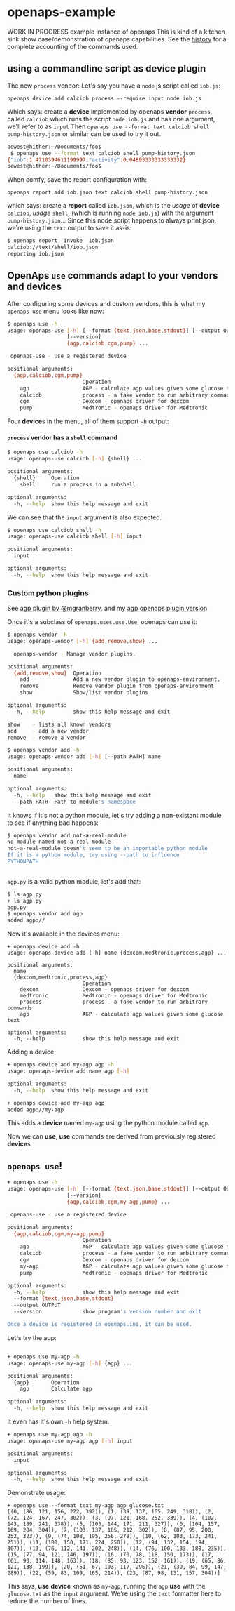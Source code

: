# openaps-example
WORK IN PROGRESS example instance of openaps
This is kind of a kitchen sink show case/demonstration of openaps capabilities.
See the [history](https://github.com/bewest/openaps-example/commits/master)
for a complete accounting of the commands used.

##  using a commandline script as device plugin

The new `process` vendor:
Let's say you have a `node` js script called `iob.js`:

    openaps device add calciob process --require input node iob.js

Which says: create a **device** implemented by openaps **vendor**
`process`, called `calciob` which runs the script
`node iob.js` and has one argument, we'll refer to as `input` Then
`openaps use --format text calciob shell pump-history.json` or
similar can be used to try it out.

```bash
bewest@hither:~/Documents/foo$
 $ openaps use --format text calciob shell pump-history.json 
{"iob":1.4710394611199997,"activity":0.04893333333333332}
bewest@hither:~/Documents/foo$
```

When comfy, save the report configuration with:

    openaps report add iob.json text calciob shell pump-history.json

which says: create a **report** called `iob.json`, which is the
_usage_ of **device** `calciob`, _usage_ `shell`, (which is running
`node iob.js`) with the argument `pump-history.json`... Since this
node script happens to always print json, we're using the `text` output
to save it as-is:

```bash
$ openaps report  invoke  iob.json 
calciob://text/shell/iob.json
reporting iob.json
```

## OpenAps `use` commands adapt to your vendors and devices

After configuring some devices and custom vendors,
this is what my `openaps use` menu looks like now:
```bash
$ openaps use -h
usage: openaps-use [-h] [--format {text,json,base,stdout}] [--output OUTPUT]
                   [--version]
                   {agp,calciob,cgm,pump} ...

 openaps-use - use a registered device

positional arguments:
  {agp,calciob,cgm,pump}
                        Operation
    agp                 AGP - calculate agp values given some glucose text
    calciob             process - a fake vendor to run arbitrary commands
    cgm                 Dexcom - openaps driver for dexcom
    pump                Medtronic - openaps driver for Medtronic
```

Four **device**s in the menu, all of them support `-h` output:

#### `process` vendor has a `shell` command

```bash
$ openaps use calciob -h
usage: openaps-use calciob [-h] {shell} ...

positional arguments:
  {shell}     Operation
    shell     run a process in a subshell

optional arguments:
  -h, --help  show this help message and exit
```

We can see that the `input` argument is also expected.

```bash
$ openaps use calciob shell -h
usage: openaps-use calciob shell [-h] input

positional arguments:
  input

optional arguments:
  -h, --help  show this help message and exit
```


### Custom python plugins

See [agp plugin by @mgranberry](https://gist.github.com/mgranberry/afde7373ed756e538dad),
and my [agp openaps plugin
version](https://github.com/bewest/openaps-example/blob/master/agp.py)

Once it's a subclass of `openaps.uses.use.Use`, openaps can use it:

```bash
$ openaps vendor -h
usage: openaps-vendor [-h] {add,remove,show} ...

  openaps-vendor - Manage vendor plugins.

positional arguments:
  {add,remove,show}  Operation
    add              Add a new vendor plugin to openaps-environment.
    remove           Remove vendor plugin from openaps-environment
    show             Show/list vendor plugins

optional arguments:
  -h, --help         show this help message and exit

show    - lists all known vendors
add     - add a new vendor
remove  - remove a vendor
```


```bash
$ openaps vendor add -h
usage: openaps-vendor add [-h] [--path PATH] name

positional arguments:
  name

optional arguments:
  -h, --help   show this help message and exit
  --path PATH  Path to module's namespace
```

It knows if it's not a python module, let's try adding a non-existant
module to see if anything bad happens:

```bash
$ openaps vendor add not-a-real-module
No module named not-a-real-module
not-a-real-module doesn't seem to be an importable python module
If it is a python module, try using --path to influence
PYTHONPATH
      
```

`agp.py` is a valid python module, let's add that:

```bash
$ ls agp.py
+ ls agp.py
agp.py
$ openaps vendor add agp
added agp://
```

Now it's available in the devices menu:

```
+ openaps device add -h
usage: openaps-device add [-h] name {dexcom,medtronic,process,agp} ...

positional arguments:
  name
  {dexcom,medtronic,process,agp}
                        Operation
    dexcom              Dexcom - openaps driver for dexcom
    medtronic           Medtronic - openaps driver for Medtronic
    process             process - a fake vendor to run arbitrary commands
    agp                 AGP - calculate agp values given some glucose text

optional arguments:
  -h, --help            show this help message and exit
```


Adding a device:

```bash
+ openaps device add my-agp agp -h
usage: openaps-device add name agp [-h]

optional arguments:
  -h, --help  show this help message and exit

+ openaps device add my-agp agp
added agp://my-agp
```

This adds a **device** named `my-agp` using the python module called
`agp`.

Now we can **use**, **use** commands are derived from previously
registered **device**s.

## `openaps use`!

```bash
+ openaps use -h
usage: openaps-use [-h] [--format {text,json,base,stdout}] [--output OUTPUT]
                   [--version]
                   {agp,calciob,cgm,my-agp,pump} ...

 openaps-use - use a registered device

positional arguments:
  {agp,calciob,cgm,my-agp,pump}
                        Operation
    agp                 AGP - calculate agp values given some glucose text
    calciob             process - a fake vendor to run arbitrary commands
    cgm                 Dexcom - openaps driver for dexcom
    my-agp              AGP - calculate agp values given some glucose text
    pump                Medtronic - openaps driver for Medtronic

optional arguments:
  -h, --help            show this help message and exit
  --format {text,json,base,stdout}
  --output OUTPUT
  --version             show program's version number and exit

Once a device is registered in openaps.ini, it can be used.
```

Let's try the agp:

```bash

+ openaps use my-agp -h
usage: openaps-use my-agp [-h] {agp} ...

positional arguments:
  {agp}       Operation
    agp       Calculate agp

optional arguments:
  -h, --help  show this help message and exit
```

It even has it's own `-h` help system.

```bash
+ openaps use my-agp agp -h
usage: openaps-use my-agp agp [-h] input

positional arguments:
  input

optional arguments:
  -h, --help  show this help message and exit
```

Demonstrate usage:

```
+ openaps use --format text my-agp agp glucose.txt
[(0, (86, 121, 156, 222, 392)), (1, (39, 137, 155, 249, 318)), (2, (72, 124, 167, 247, 302)), (3, (97, 121, 168, 252, 339)), (4, (102, 143, 189, 241, 338)), (5, (103, 144, 171, 211, 327)), (6, (104, 157, 169, 204, 304)), (7, (103, 137, 185, 212, 302)), (8, (87, 95, 200, 252, 323)), (9, (74, 108, 195, 256, 278)), (10, (62, 103, 173, 241, 251)), (11, (100, 150, 171, 224, 250)), (12, (94, 132, 154, 194, 307)), (13, (76, 112, 141, 202, 248)), (14, (76, 100, 133, 180, 235)), (15, (77, 94, 121, 146, 197)), (16, (70, 78, 118, 150, 173)), (17, (61, 90, 114, 148, 163)), (18, (85, 93, 123, 152, 161)), (19, (65, 86, 121, 138, 199)), (20, (51, 67, 103, 117, 296)), (21, (39, 84, 99, 147, 289)), (22, (59, 83, 109, 165, 214)), (23, (87, 98, 131, 157, 304))]
```

This says, **use** **device** known as `my-agp`, running the `agp`
**use** with the `glucose.txt` as the `input` argument.  We're using
the `text` formatter here to reduce the number of lines.

